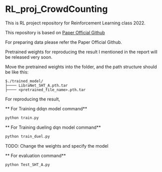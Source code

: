 # RL_proj_CrowdCounting

This is RL project repository for Reinforcement Learning class 2022.

This repository is based on [Paper Official Github](https://github.com/poppinace/libranet)

For preparing data please refer the Paper Official Github.

Pretrained weights for reproducing the result I mentioned in the report will be released very soon.

Move the pretrained weights into the folder, and the path structure should be like this: 
````
$./trained_model/
├──── LibraNet_SHT_A.pth.tar
├──── <pretrained_file_name>.pth.tar
````

For reproducing the result, 

** For Training ddqn model command**
```python
python train.py
```

** For Training dueling dqn model command**
```python
python train_duel.py
```



TODO: Change the weights and specify the model

** For evaluation command**
```python
python Test_SHT_A.py
```
